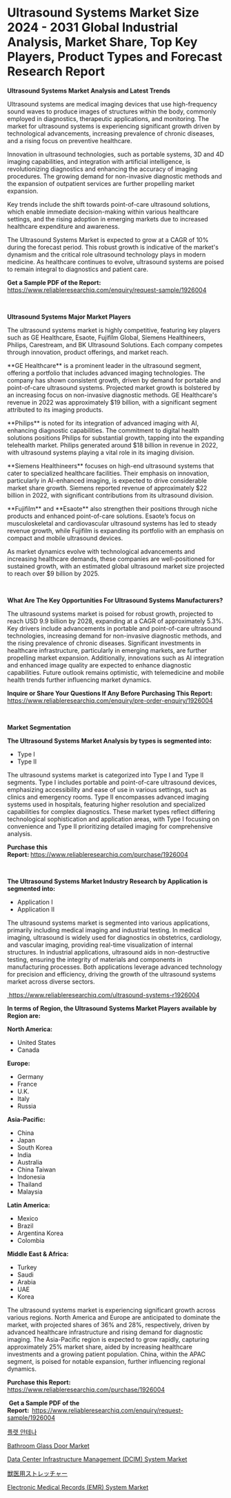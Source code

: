 <p><h1>Ultrasound Systems Market Size 2024 - 2031 Global Industrial Analysis, Market Share, Top Key Players, Product Types and Forecast Research Report</h1></p><p><strong>Ultrasound Systems Market Analysis and Latest Trends</strong></p>
<p><p>Ultrasound systems are medical imaging devices that use high-frequency sound waves to produce images of structures within the body, commonly employed in diagnostics, therapeutic applications, and monitoring. The market for ultrasound systems is experiencing significant growth driven by technological advancements, increasing prevalence of chronic diseases, and a rising focus on preventive healthcare. </p><p>Innovation in ultrasound technologies, such as portable systems, 3D and 4D imaging capabilities, and integration with artificial intelligence, is revolutionizing diagnostics and enhancing the accuracy of imaging procedures. The growing demand for non-invasive diagnostic methods and the expansion of outpatient services are further propelling market expansion. </p><p>Key trends include the shift towards point-of-care ultrasound solutions, which enable immediate decision-making within various healthcare settings, and the rising adoption in emerging markets due to increased healthcare expenditure and awareness. </p><p>The Ultrasound Systems Market is expected to grow at a CAGR of 10% during the forecast period. This robust growth is indicative of the market's dynamism and the critical role ultrasound technology plays in modern medicine. As healthcare continues to evolve, ultrasound systems are poised to remain integral to diagnostics and patient care.</p></p>
<p><strong>Get a Sample PDF of the Report:&nbsp;</strong> <a href="https://www.reliableresearchiq.com/enquiry/request-sample/1926004?utm_campaign=1102&utm_medium=2&utm_source=Github&utm_content=ia&utm_term=25102024&utm_id=ultrasound-systems">https://www.reliableresearchiq.com/enquiry/request-sample/1926004</a></p>
<p>&nbsp;</p>
<p><strong>Ultrasound Systems Major Market Players</strong></p>
<p><p>The ultrasound systems market is highly competitive, featuring key players such as GE Healthcare, Esaote, Fujifilm Global, Siemens Healthineers, Philips, Carestream, and BK Ultrasound Solutions. Each company competes through innovation, product offerings, and market reach.</p><p>**GE Healthcare** is a prominent leader in the ultrasound segment, offering a portfolio that includes advanced imaging technologies. The company has shown consistent growth, driven by demand for portable and point-of-care ultrasound systems. Projected market growth is bolstered by an increasing focus on non-invasive diagnostic methods. GE Healthcare's revenue in 2022 was approximately $19 billion, with a significant segment attributed to its imaging products.</p><p>**Philips** is noted for its integration of advanced imaging with AI, enhancing diagnostic capabilities. The commitment to digital health solutions positions Philips for substantial growth, tapping into the expanding telehealth market. Philips generated around $18 billion in revenue in 2022, with ultrasound systems playing a vital role in its imaging division.</p><p>**Siemens Healthineers** focuses on high-end ultrasound systems that cater to specialized healthcare facilities. Their emphasis on innovation, particularly in AI-enhanced imaging, is expected to drive considerable market share growth. Siemens reported revenue of approximately $22 billion in 2022, with significant contributions from its ultrasound division.</p><p>**Fujifilm** and **Esaote** also strengthen their positions through niche products and enhanced point-of-care solutions. Esaote’s focus on musculoskeletal and cardiovascular ultrasound systems has led to steady revenue growth, while Fujifilm is expanding its portfolio with an emphasis on compact and mobile ultrasound devices.</p><p>As market dynamics evolve with technological advancements and increasing healthcare demands, these companies are well-positioned for sustained growth, with an estimated global ultrasound market size projected to reach over $9 billion by 2025.</p></p>
<p>&nbsp;</p>
<p><strong>What Are The Key Opportunities For Ultrasound Systems Manufacturers?</strong></p>
<p><p>The ultrasound systems market is poised for robust growth, projected to reach USD 9.9 billion by 2028, expanding at a CAGR of approximately 5.3%. Key drivers include advancements in portable and point-of-care ultrasound technologies, increasing demand for non-invasive diagnostic methods, and the rising prevalence of chronic diseases. Significant investments in healthcare infrastructure, particularly in emerging markets, are further propelling market expansion. Additionally, innovations such as AI integration and enhanced image quality are expected to enhance diagnostic capabilities. Future outlook remains optimistic, with telemedicine and mobile health trends further influencing market dynamics.</p></p>
<p><strong>Inquire or Share Your Questions If Any Before Purchasing This Report:</strong> <a href="https://www.reliableresearchiq.com/enquiry/pre-order-enquiry/1926004?utm_campaign=1102&utm_medium=2&utm_source=Github&utm_content=ia&utm_term=25102024&utm_id=ultrasound-systems">https://www.reliableresearchiq.com/enquiry/pre-order-enquiry/1926004</a></p>
<p>&nbsp;</p>
<p><strong>Market Segmentation</strong></p>
<p><strong>The Ultrasound Systems Market Analysis by types is segmented into:</strong></p>
<p><ul><li>Type I</li><li>Type II</li></ul></p>
<p><p>The ultrasound systems market is categorized into Type I and Type II segments. Type I includes portable and point-of-care ultrasound devices, emphasizing accessibility and ease of use in various settings, such as clinics and emergency rooms. Type II encompasses advanced imaging systems used in hospitals, featuring higher resolution and specialized capabilities for complex diagnostics. These market types reflect differing technological sophistication and application areas, with Type I focusing on convenience and Type II prioritizing detailed imaging for comprehensive analysis.</p></p>
<p><strong>Purchase this Report:&nbsp;</strong><a href="https://www.reliableresearchiq.com/purchase/1926004?utm_campaign=1102&utm_medium=2&utm_source=Github&utm_content=ia&utm_term=25102024&utm_id=ultrasound-systems">https://www.reliableresearchiq.com/purchase/1926004</a></p>
<p>&nbsp;</p>
<p><strong>The Ultrasound Systems Market Industry Research by Application is segmented into:</strong></p>
<p><ul><li>Application I</li><li>Application II</li></ul></p>
<p><p>The ultrasound systems market is segmented into various applications, primarily including medical imaging and industrial testing. In medical imaging, ultrasound is widely used for diagnostics in obstetrics, cardiology, and vascular imaging, providing real-time visualization of internal structures. In industrial applications, ultrasound aids in non-destructive testing, ensuring the integrity of materials and components in manufacturing processes. Both applications leverage advanced technology for precision and efficiency, driving the growth of the ultrasound systems market across diverse sectors.</p></p>
<p><a href="https://www.reliableresearchiq.com/ultrasound-systems-r1926004?utm_campaign=1102&utm_medium=2&utm_source=Github&utm_content=ia&utm_term=25102024&utm_id=ultrasound-systems">&nbsp;https://www.reliableresearchiq.com/ultrasound-systems-r1926004</a></p>
<p><strong>In terms of Region, the Ultrasound Systems Market Players available by Region are:</strong></p>
<p>
    <p> <strong> North America: </strong>
        <ul>
            <li>United States</li>
            <li>Canada</li>
        </ul>
        </p> 
    <p> <strong> Europe: </strong>
        <ul>
            <li>Germany</li>
            <li>France</li>
            <li>U.K.</li>
            <li>Italy</li>
            <li>Russia</li>
        </ul>
        </p> 
    <p> <strong> Asia-Pacific: </strong>
        <ul>
            <li>China</li>
            <li>Japan</li>
            <li>South Korea</li>
            <li>India</li>
            <li>Australia</li>
            <li>China Taiwan</li>
            <li>Indonesia</li>
            <li>Thailand</li>
            <li>Malaysia</li>
        </ul>
        </p> 
    <p> <strong> Latin America: </strong>
        <ul>
            <li>Mexico</li>
            <li>Brazil</li>
            <li>Argentina Korea</li>
            <li>Colombia</li>
        </ul>
        </p> 
    <p> <strong> Middle East & Africa: </strong>
        <ul>
            <li>Turkey</li>
            <li>Saudi</li>
            <li>Arabia</li>
            <li>UAE</li>
            <li>Korea</li>
        </ul>
    </p>
    </p>
<p><p>The ultrasound systems market is experiencing significant growth across various regions. North America and Europe are anticipated to dominate the market, with projected shares of 36% and 28%, respectively, driven by advanced healthcare infrastructure and rising demand for diagnostic imaging. The Asia-Pacific region is expected to grow rapidly, capturing approximately 25% market share, aided by increasing healthcare investments and a growing patient population. China, within the APAC segment, is poised for notable expansion, further influencing regional dynamics.</p></p>
<p><strong>Purchase this Report: </strong><a href="https://www.reliableresearchiq.com/purchase/1926004?utm_campaign=1102&utm_medium=2&utm_source=Github&utm_content=ia&utm_term=25102024&utm_id=ultrasound-systems">https://www.reliableresearchiq.com/purchase/1926004</a></p>
<p>&nbsp;<strong>Get a Sample PDF of the Report:&nbsp;&nbsp;</strong><a href="https://www.reliableresearchiq.com/enquiry/request-sample/1926004?utm_campaign=1102&utm_medium=2&utm_source=Github&utm_content=ia&utm_term=25102024&utm_id=ultrasound-systems">https://www.reliableresearchiq.com/enquiry/request-sample/1926004</a></p>
<p><strong></strong></p>
<p><p><a href="https://github.com/laholand/Market-Research-Report-List-6/blob/main/347874020314.md?utm_campaign=1102&utm_medium=2&utm_source=Github&utm_content=ia&utm_term=25102024&utm_id=ultrasound-systems">플랫 안테나</a></p><p><a href="https://issuu.com/reportprime-2/docs/bathroom-glass-door-market-size-203_741385a526001f?utm_campaign=1102&utm_medium=2&utm_source=Github&utm_content=ia&utm_term=25102024&utm_id=ultrasound-systems">Bathroom Glass Door Market</a></p><p><a href="https://www.linkedin.com/pulse/global-perspectives-data-center-infrastructure-management-gxq4e?utm_campaign=1102&utm_medium=2&utm_source=Github&utm_content=ia&utm_term=25102024&utm_id=ultrasound-systems">Data Center Infrastructure Management (DCIM) System Market</a></p><p><a href="https://github.com/mohamedbakry57/Market-Research-Report-List-6/blob/main/476423320289.md?utm_campaign=1102&utm_medium=2&utm_source=Github&utm_content=ia&utm_term=25102024&utm_id=ultrasound-systems">獣医用ストレッチャー</a></p><p><a href="https://github.com/hegwervaemeruk/Market-Research-Report-List-1/blob/main/electronic-medical-records-emr-system-market.md?utm_campaign=1102&utm_medium=2&utm_source=Github&utm_content=ia&utm_term=25102024&utm_id=ultrasound-systems">Electronic Medical Records (EMR) System Market</a></p></p>